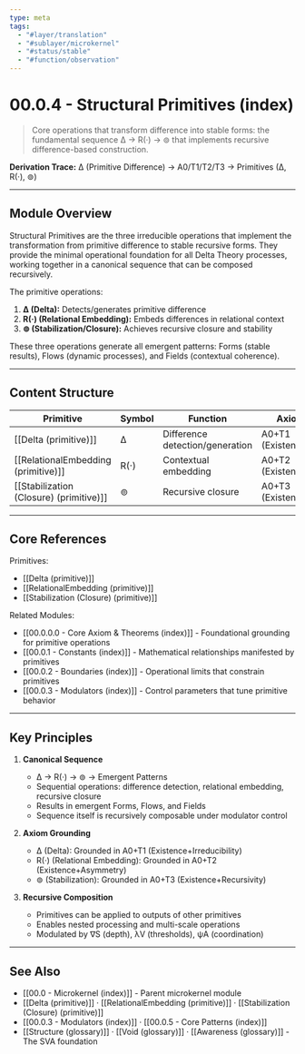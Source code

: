 ```yaml
---
type: meta
tags:
  - "#layer/translation"
  - "#sublayer/microkernel"
  - "#status/stable"
  - "#function/observation"
---
```


# 00.0.4 - Structural Primitives (index)

> Core operations that transform difference into stable forms: the fundamental sequence ∆ → R(·) → ⊚ that implements recursive difference-based construction.

**Derivation Trace:** ∆ (Primitive Difference) → A0/T1/T2/T3 → Primitives (∆, R(·), ⊚)

---

## Module Overview

Structural Primitives are the three irreducible operations that implement the transformation from primitive difference to stable recursive forms. They provide the minimal operational foundation for all Delta Theory processes, working together in a canonical sequence that can be composed recursively.

The primitive operations:
1. **∆ (Delta):** Detects/generates primitive difference
2. **R(·) (Relational Embedding):** Embeds differences in relational context
3. **⊚ (Stabilization/Closure):** Achieves recursive closure and stability

These three operations generate all emergent patterns: Forms (stable results), Flows (dynamic processes), and Fields (contextual coherence).

---

## Content Structure

| Primitive | Symbol | Function | Axiom Grounding |
|-----------|--------|----------|-----------------|
| [[Delta (primitive)]] | ∆ | Difference detection/generation | A0+T1 (Existence+Irreducibility) |
| [[RelationalEmbedding (primitive)]] | R(·) | Contextual embedding | A0+T2 (Existence+Asymmetry) |
| [[Stabilization (Closure) (primitive)]] | ⊚ | Recursive closure | A0+T3 (Existence+Recursivity) |

---

## Core References

Primitives:
- [[Delta (primitive)]]
- [[RelationalEmbedding (primitive)]]
- [[Stabilization (Closure) (primitive)]]

Related Modules:
- [[00.0.0.0 - Core Axiom & Theorems (index)]] - Foundational grounding for primitive operations
- [[00.0.1 - Constants (index)]] - Mathematical relationships manifested by primitives
- [[00.0.2 - Boundaries (index)]] - Operational limits that constrain primitives
- [[00.0.3 - Modulators (index)]] - Control parameters that tune primitive behavior

---

## Key Principles

1. **Canonical Sequence**
   - ∆ → R(·) → ⊚ → Emergent Patterns
   - Sequential operations: difference detection, relational embedding, recursive closure
   - Results in emergent Forms, Flows, and Fields
   - Sequence itself is recursively composable under modulator control

2. **Axiom Grounding**
   - ∆ (Delta): Grounded in A0+T1 (Existence+Irreducibility)
   - R(·) (Relational Embedding): Grounded in A0+T2 (Existence+Asymmetry)
   - ⊚ (Stabilization): Grounded in A0+T3 (Existence+Recursivity)

3. **Recursive Composition**
   - Primitives can be applied to outputs of other primitives
   - Enables nested processing and multi-scale operations
   - Modulated by ∇S (depth), λV (thresholds), ψA (coordination)

---

## See Also

- [[00.0 - Microkernel (index)]] - Parent microkernel module
- [[Delta (primitive)]] · [[RelationalEmbedding (primitive)]] · [[Stabilization (Closure) (primitive)]]
- [[00.0.3 - Modulators (index)]] · [[00.0.5 - Core Patterns (index)]]
- [[Structure (glossary)]] · [[Void (glossary)]] · [[Awareness (glossary)]] - The SVA foundation

